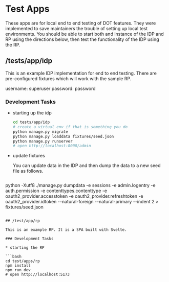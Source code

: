 # Test Apps

These apps are for local end to end testing of DOT features. They were implemented to save maintainers the trouble of setting up
local test environments. You should be able to start both and instance of the IDP and RP using the directions below, then test the
functionality of the IDP using the RP.

## /tests/app/idp

This is an example IDP implementation for end to end testing. There are pre-configured fixtures which will work with the sample RP.

username: superuser
password: password

### Development Tasks

* starting up the idp

  ```bash
  cd tests/app/idp
  # create a virtual env if that is something you do
  python manage.py migrate
  python manage.py loaddata fixtures/seed.json
  python manage.py runserver
  # open http://localhost:8000/admin

  ```

* update fixtures

  You can update data in the IDP and then dump the data to a new seed file as follows.

  ```
python -Xutf8 ./manage.py dumpdata -e sessions  -e admin.logentry -e auth.permission -e contenttypes.contenttype -e oauth2_provider.accesstoken  -e oauth2_provider.refreshtoken -e oauth2_provider.idtoken --natural-foreign --natural-primary --indent 2 > fixtures/seed.json
  ```

## /test/app/rp

This is an example RP. It is a SPA built with Svelte.

### Development Tasks

* starting the RP

  ```bash
  cd test/apps/rp
  npm install
  npm run dev
  # open http://localhost:5173
  ```